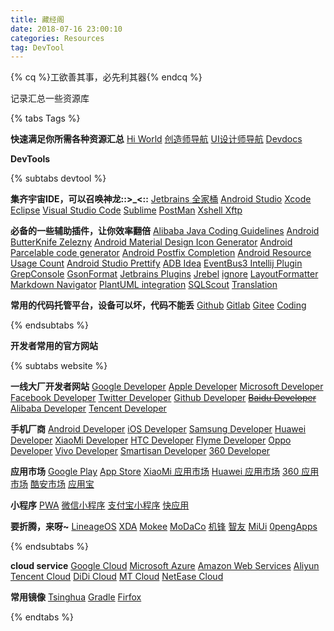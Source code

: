 ```yaml
---
title: 藏经阁 
date: 2018-07-16 23:00:10
categories: Resources
tag: DevTool
---
```


{% cq %}工欲善其事，必先利其器{% endcq %}

记录汇总一些资源库

{% tabs Tags %}

<!-- tab 导航页 -->
**快速满足你所需各种资源汇总**
[Hi World](http://www.shandowsocks.info)
[创造师导航](http://chuangzaoshi.com)
[UI设计师导航](http://so.uigreat.com)
[Devdocs](https://devdocs.io)
<!-- endtab -->

<!-- tab DevTools -->
**DevTools**

{% subtabs devtool %}
<!-- tab IDE -->
**集齐宇宙IDE，可以召唤神龙::>_<::**
[Jetbrains 全家桶](http://www.jetbrains.com)
[Android Studio](https://developer.android.google.cn/studio)
[Xcode](https://developer.apple.com/xcode/ide)
[Eclipse](http://www.eclipse.org/downloads/eclipse-packages)
[Visual Studio Code](https://code.visualstudio.com)
[Sublime](http://www.sublimetext.com)
[PostMan](https://www.getpostman.com/apps)
[Xshell Xftp](http://www.netsarang.com/products/xsh_overview.html)
<!-- endtab -->

<!-- tab Plugin -->
**必备的一些辅助插件，让你效率翻倍**
[Alibaba Java Coding Guidelines](https://github.com/alibaba/p3c)
[Android ButterKnife Zelezny](https://github.com/avast/android-butterknife-zelezny)
[Android Material Design Icon Generator](https://github.com/konifar/android-material-design-icon-generator-plugin)
[Android Parcelable code generator](https://github.com/mcharmas/android-parcelable-intellij-plugin)
[Android Postfix Completion](https://plugins.jetbrains.com/plugin/7775-android-postfix-completion)
[Android Resource Usage Count](https://github.com/niorgai/Android-Resource-Usage-Count)
[Android Studio Prettify](https://github.com/Haehnchen/idea-android-studio-plugin)
[ADB Idea](http://www.developerphil.com/renaming-your-gradle-build-files)
[EventBus3 Intellij Plugin](https://plugins.jetbrains.com/plugin/8603-eventbus3-intellij-plugin)
[GrepConsole](https://github.com/krasa/GrepConsole)
[GsonFormat](https://github.com/zzz40500/GsonFormat)
[Jetbrains Plugins](https://plugins.jetbrains.com/)
[Jrebel](https://zeroturnaround.com/software/jrebel)
[ignore](http://ignore.hsz.mobi)
[LayoutFormatter](https://github.com/drakeet/LayoutFormatter)
[Markdown Navigator](https://github.com/vsch/idea-multimarkdown)
[PlantUML integration](https://github.com/esteinberg/plantuml4idea)
[SQLScout](https://plugins.jetbrains.com/plugin/8322-sqlscout-sqlite-support-)
[Translation](http://yiiguxing.github.io/TranslationPlugin)
<!-- endtab -->

<!-- tab Managed code -->
**常用的代码托管平台，设备可以坏，代码不能丢**
[Github](https://www.github.com)
[Gitlab](https://www.gitlab.com)
[Gitee](https://www.gitee.com)
[Coding](https://coding.net)
<!-- endtab -->

{% endsubtabs %}
<!-- endtab -->

<!-- tab 开发者网站 -->
**开发者常用的官方网站**

{% subtabs website %}
<!-- tab 国际大厂 -->
**一线大厂开发者网站**
[Google Developer](https://developers.google.com)
[Apple Developer](https://developer.apple.com)
[Microsoft Developer](https://developer.microsoft.com)
[Facebook Developer](https://developers.facebook.com)
[Twitter Developer](https://developer.twitter.com)
[Github Developer](https://developers.github.com)
~~[Baidu Developer](https://developer.baidu.com)~~
[Alibaba Developer](https://dev.aliyun.com)
[Tencent Developer](http://open.qq.com)
<!-- endtab -->

<!-- tab 手机厂商 -->
**手机厂商**
[Android Developer](https://developer.android.com)
[iOS Developer](https://developer.apple.com/ios)
[Samsung Developer](https://developer.samsung.com)
[Huawei Developer](http://developer.huawei.com/cn)
[XiaoMi Developer](https://dev.mi.com)
[HTC Developer](https://www.htcdev.com/)
[Flyme Developer](https://open.flyme.cn/)
[Oppo Developer](https://open.oppomobile.com)
[Vivo Developer](https://dev.vivo.com.cn)
[Smartisan Developer](http://dev.smartisan.com)
[360 Developer](http://dev.360.cn)
<!-- endtab -->

<!-- tab 应用市场 -->
**应用市场**
[Google Play](https://play.google.com)
[App Store](https://play.google.com)
[XiaoMi 应用市场](http://app.mi.com)
[Huawei 应用市场](http://developer.huawei.com/consumer/cn/devunion/ui/server/appMarket.html)
[360 应用市场](http://zhushou.360.cn)
[酷安市场](https://www.coolapk.com)
[应用宝](http://sj.qq.com)
<!-- endtab -->

<!-- tab 小程序 -->
**小程序**
[PWA](https://developers.google.cn/web/progressive-web-apps)
[微信小程序](https://mp.weixin.qq.com/cgi-bin/wx)
[支付宝小程序](https://docs.alipay.com/mini/developer/getting-started)
[快应用](https://www.quickapp.cn)
<!-- endtab -->

<!-- tab ROM与论坛 -->
**要折腾，来呀~**
[LineageOS](https://lineageos.org)
[XDA](https://forum.xda-developers.com)
[Mokee](https://www.mokeedev.com)
[MoDaCo](https://www.modaco.com)
[机锋](http://bbs.gfan.com/forum.php)
[智友](http://bbs.zhiyoo.com)
[MiUi](http://rom.xiaomi.cn)
[0pengApps](https://opengapps.org)
<!-- endtab -->

{% endsubtabs %}
<!-- endtab -->

<!-- tab Yun -->
**cloud service**
[Google Cloud](https://console.cloud.google.com)
[Microsoft Azure](https://azure.microsoft.com)
[Amazon Web Services](https://aws.amazon.com)
[Aliyun](https://www.aliyun.com)
[Tencent Cloud](https://cloud.tencent.com)
[DiDi Cloud](https://www.didiyun.com)
[MT Cloud](https://www.mtyun.com)
[NetEase Cloud](https://www.163yun.com)
<!-- endtab -->

<!-- tab Mirror -->
**常用镜像**
[Tsinghua](https://mirrors.tuna.tsinghua.edu.cn)
[Gradle](http://services.gradle.org/distributions)
[Firfox](https://download-installer.cdn.mozilla.net/pub/firefox/releases)
<!-- endtab -->

{% endtabs %}